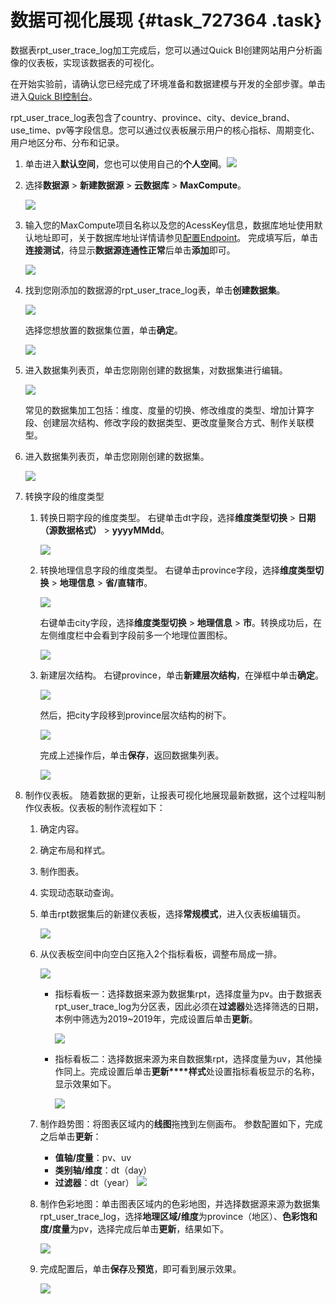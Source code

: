 # 数据可视化展现 {#task_727364 .task}

数据表rpt\_user\_trace\_log加工完成后，您可以通过Quick BI创建网站用户分析画像的仪表板，实现该数据表的可视化。

在开始实验前，请确认您已经完成了环境准备和数据建模与开发的全部步骤。单击进入[Quick BI控制台](http://das.base.shuju.aliyun.com/console.htm)。

rpt\_user\_trace\_log表包含了country、province、city、device\_brand、use\_time、pv等字段信息。您可以通过仪表板展示用户的核心指标、周期变化、用户地区分布、分布和记录。

1.  单击进入**默认空间**，您也可以使用自己的**个人空间**。![](http://static-aliyun-doc.oss-cn-hangzhou.aliyuncs.com/assets/img/583050/156628570849714_zh-CN.png)


2.  选择**数据源** \> **新建数据源** \> **云数据库** \> **MaxCompute**。 

    ![](http://static-aliyun-doc.oss-cn-hangzhou.aliyuncs.com/assets/img/583050/156628570949716_zh-CN.png)

3.  输入您的MaxCompute项目名称以及您的AcessKey信息，数据库地址使用默认地址即可，关于数据库地址详情请参见[配置Endpoint](../../../../cn.zh-CN/准备工作/配置Endpoint.md#)。 完成填写后，单击**连接测试**，待显示**数据源连通性正常**后单击**添加**即可。

    ![](http://static-aliyun-doc.oss-cn-hangzhou.aliyuncs.com/assets/img/583050/156628570949718_zh-CN.png)

4.  找到您刚添加的数据源的rpt\_user\_trace\_log表，单击**创建数据集**。 

    ![](http://static-aliyun-doc.oss-cn-hangzhou.aliyuncs.com/assets/img/583050/156628570949722_zh-CN.png)

    选择您想放置的数据集位置，单击**确定**。

    ![](http://static-aliyun-doc.oss-cn-hangzhou.aliyuncs.com/assets/img/583050/156628571049725_zh-CN.png)

5.  进入数据集列表页，单击您刚刚创建的数据集，对数据集进行编辑。 

    ![](http://static-aliyun-doc.oss-cn-hangzhou.aliyuncs.com/assets/img/583050/156628571049729_zh-CN.png)

    常见的数据集加工包括：维度、度量的切换、修改维度的类型、增加计算字段、创建层次结构、修改字段的数据类型、更改度量聚合方式、制作关联模型。

6.  进入数据集列表页，单击您刚刚创建的数据集。 

    ![](http://static-aliyun-doc.oss-cn-hangzhou.aliyuncs.com/assets/img/583050/156628571049729_zh-CN.png)

7.  转换字段的维度类型 
    1.  转换日期字段的维度类型。 右键单击dt字段，选择**维度类型切换** \> **日期（源数据格式）** \> **yyyyMMdd**。

        ![](http://static-aliyun-doc.oss-cn-hangzhou.aliyuncs.com/assets/img/583050/156628571049738_zh-CN.png)

    2.  转换地理信息字段的维度类型。 右键单击province字段，选择**维度类型切换** \> **地理信息** \> **省/直辖市**。

        ![](http://static-aliyun-doc.oss-cn-hangzhou.aliyuncs.com/assets/img/583050/156628571049742_zh-CN.png)

        右键单击city字段，选择**维度类型切换** \> **地理信息** \> **市**。转换成功后，在左侧维度栏中会看到字段前多一个地理位置图标。

        ![](http://static-aliyun-doc.oss-cn-hangzhou.aliyuncs.com/assets/img/583050/156628571049743_zh-CN.png)

    3.  新建层次结构。 右键province，单击**新建层次结构**，在弹框中单击**确定**。

        ![](http://static-aliyun-doc.oss-cn-hangzhou.aliyuncs.com/assets/img/583050/156628571149745_zh-CN.png)

        然后，把city字段移到province层次结构的树下。

        ![](http://static-aliyun-doc.oss-cn-hangzhou.aliyuncs.com/assets/img/583050/156628571149747_zh-CN.png)

        完成上述操作后，单击**保存**，返回数据集列表。

        ![](http://static-aliyun-doc.oss-cn-hangzhou.aliyuncs.com/assets/img/583050/156628571149748_zh-CN.png)

8.  制作仪表板。 随着数据的更新，让报表可视化地展现最新数据，这个过程叫制作仪表板。仪表板的制作流程如下：
    1.  确定内容。
    2.  确定布局和样式。
    3.  制作图表。
    4.  实现动态联动查询。
    1.  单击rpt数据集后的新建仪表板，选择**常规模式**，进入仪表板编辑页。 

        ![](http://static-aliyun-doc.oss-cn-hangzhou.aliyuncs.com/assets/img/583050/156628571149750_zh-CN.png)

    2.  从仪表板空间中向空白区拖入2个指标看板，调整布局成一排。 

        ![](http://static-aliyun-doc.oss-cn-hangzhou.aliyuncs.com/assets/img/583050/156628571149751_zh-CN.png)

        -   指标看板一：选择数据来源为数据集rpt，选择度量为pv。由于数据表rpt\_user\_trace\_log为分区表，因此必须在**过滤器**处选择筛选的日期，本例中筛选为2019~2019年，完成设置后单击**更新**。

            ![](http://static-aliyun-doc.oss-cn-hangzhou.aliyuncs.com/assets/img/583050/156628571249757_zh-CN.png)

        -   指标看板二：选择数据来源为来自数据集rpt，选择度量为uv，其他操作同上。完成设置后单击**更新****样式**处设置指标看板显示的名称，显示效果如下。

            ![](http://static-aliyun-doc.oss-cn-hangzhou.aliyuncs.com/assets/img/583050/156628571249758_zh-CN.png)

    3.  制作趋势图：将图表区域内的**线图**拖拽到左侧画布。 参数配置如下，完成之后单击**更新**：

        -   **值轴/度量**：pv、uv
        -   **类别轴/维度**：dt（day）
        -   **过滤器**：dt（year）
        ![](http://static-aliyun-doc.oss-cn-hangzhou.aliyuncs.com/assets/img/583050/156628571249761_zh-CN.png)

    4.  制作色彩地图：单击图表区域内的色彩地图，并选择数据源来源为数据集rpt\_user\_trace\_log，选择**地理区域/维度**为province（地区）、**色彩饱和度/度量**为pv，选择完成后单击**更新**，结果如下。 

        ![](http://static-aliyun-doc.oss-cn-hangzhou.aliyuncs.com/assets/img/583050/156628571249762_zh-CN.png)

    5.  完成配置后，单击**保存**及**预览**，即可看到展示效果。 

        ![](http://static-aliyun-doc.oss-cn-hangzhou.aliyuncs.com/assets/img/583050/156628571349763_zh-CN.png)


